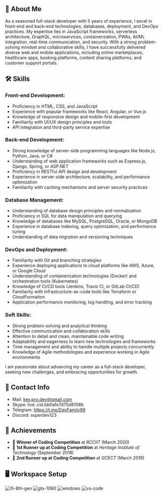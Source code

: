 ## 🚀 About Me

As a seasoned full-stack developer with 5 years of experience, I excel in front-end and back-end technologies, databases, deployment, and DevOps practices.
My expertise lies in JavaScript frameworks, serverless architecture, GraphQL, microservices, containerization, PWAs, AI/ML integration, real-time communication, and security.
With a strong problem-solving mindset and collaborative skills, I have successfully delivered diverse web and mobile applications, including online marketplaces, healthcare apps, booking platforms, content sharing platforms, and customer support portals.

## 🛠️ Skills

### Front-end Development:
- Proficiency in HTML, CSS, and JavaScript
- Experience with popular frameworks like React, Angular, or Vue.js
- Knowledge of responsive design and mobile-first development
- Familiarity with UI/UX design principles and tools
- API integration and third-party service expertise

### Back-end Development:
- Strong knowledge of server-side programming languages like Node.js, Python, Java, or C#
- Understanding of web application frameworks such as Express.js, Django, Spring, or ASP.NET
- Proficiency in RESTful API design and development
- Experience in server-side architecture, scalability, and performance optimization
- Familiarity with caching mechanisms and server security practices

### Database Management:
- Understanding of database design principles and normalization
- Proficiency in SQL for data manipulation and querying
- Knowledge of databases like MySQL, PostgreSQL, Oracle, or MongoDB
- Experience in database indexing, query optimization, and performance tuning
- Understanding of data migration and versioning techniques

### DevOps and Deployment:
- Familiarity with Git and branching strategies
- Experience deploying applications to cloud platforms like AWS, Azure, or Google Cloud
- Understanding of containerization technologies (Docker) and orchestration tools (Kubernetes)
- Knowledge of CI/CD tools (Jenkins, Travis CI, or GitLab CI/CD)
- Familiarity with infrastructure-as-code tools like Terraform or CloudFormation
- Application performance monitoring, log handling, and error tracking

### Soft Skills:
- Strong problem-solving and analytical thinking
- Effective communication and collaboration skills
- Attention to detail and clean, maintainable code writing
- Adaptability and eagerness to learn new technologies and frameworks
- Time management and ability to handle multiple projects concurrently
- Knowledge of Agile methodologies and experience working in Agile environments

I am passionate about advancing my career as a full-stack developer, seeking new challenges, and embracing opportunities for growth.

## 📩 Contact Info
- Mail: key.pro.dev@gmail.com
- Skype: live:.cid.bb0afe7d75d8108b
- Telegram: https://t.me/DevFamily99
- Discord: superdev123

## 🏅 Achievements

-   🥇 **Winner of Coding Competition** at _RCCIIT_ (March 2020)
-   🥈 **1st Runner up at Coding Competition** at _Heritage Institute of Technology_ (September 2018)
-   🥉 **2nd Runner up at Coding Competition** at _GCECT_ (March 2019)

## 🖥️ Workspace Setup

![i5-8th-gen](https://img.shields.io/badge/Intel-Core_i5_8th-0071C5?style=for-the-badge&logo=intel&logoColor=white)
![gtx-1060](https://img.shields.io/badge/NVIDIA-GTX_1060-76B900?style=for-the-badge&logo=nvidia&logoColor=white)
![windows](https://img.shields.io/badge/Windows_10-0078D6?style=for-the-badge&logo=windows&logoColor=white)
![vs-code](https://img.shields.io/badge/VS_Code-007ACC?style=for-the-badge&logo=Visual-Studio-Code&logoColor=white)

